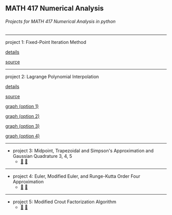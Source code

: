 ## MATH 417 Numerical Analysis
###### Projects for MATH 417 Numerical Analysis in python
---
project 1: Fixed-Point Iteration Method

[details](p1_instructions.txt) 

[source](project1.py)

---
project 2: Lagrange Polynomial Interpolation

[details](p2_instructions.txt) 

[source](project2.py) 

[graph (option 1)](test_p2_opt1.png) 

[graph (option 2)](test_p2_opt2.png) 

[graph (option 3)](test_p2_opt3.png) 

[graph (option 4)](test_p2_opt4.png)

---
* project 3: Midpoint, Trapezoidal and Simpson's Approximation and Gaussian Quadrature 3, 4, 5
  * [:pencil:](p3_instructions.txt) [:hammer:](project3.py)
---
* project 4: Euler, Modified Euler, and Runge-Kutta Order Four Approximation
  * [:pencil:](p4_instructions.txt) [:hammer:](project4.py)
---
* project 5: Modified Crout Factorization Algorithm
  * [:pencil:](p5_instructions.txt) [:hammer:](project5.py)
